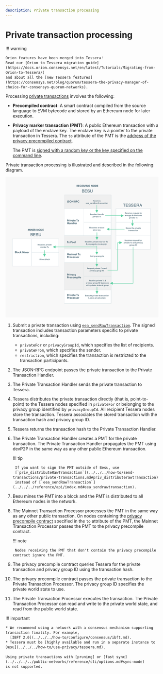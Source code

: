 ```yaml
---
description: Private transaction processing
---
```


# Private transaction processing

!!! warning

    Orion features have been merged into Tessera!
    Read our [Orion to Tessera migration guide](https://docs.orion.consensys.net/en/latest/Tutorials/Migrating-from-Orion-to-Tessera/)
    and about all the [new Tessera features](https://consensys.net/blog/quorum/tessera-the-privacy-manager-of-choice-for-consensys-quorum-networks).

Processing [private transactions](index.md) involves the following:

* **Precompiled contract**: A smart contract compiled from the source language to EVM bytecode and
  stored by an Ethereum node for later execution.

* **Privacy marker transaction (PMT)**: A public Ethereum transaction with a payload of the enclave key.
  The enclave key is a pointer to the private transaction in Tessera.
  The `to` attribute of the PMT is the [address of the privacy precompiled contract](../../../reference/api/index.md#priv_getprivacyprecompileaddress).

    The PMT is [signed with a random key or the key specified on the command line].

Private transaction processing is illustrated and described in the following diagram.

![Processing Private Transactions](../../../../assets/images/PrivateTransactionProcessing.png)

1. Submit a private transaction using [`eea_sendRawTransaction`](../../../reference/api/index.md#eea_sendrawtransaction).
    The signed transaction includes transaction parameters specific to private transactions, including:

    * `privateFor` or `privacyGroupId`, which specifies the list of recipients.
    * `privateFrom`, which specifies the sender.
    * `restriction`, which specifies the transaction is restricted to the transaction participants.

1. The JSON-RPC endpoint passes the private transaction to the Private Transaction Handler.

1. The Private Transaction Handler sends the private transaction to Tessera.

1. Tessera distributes the private transaction directly (that is, point-to-point) to the Tessera nodes specified in
    `privateFor` or belonging to the privacy group identified by `privacyGroupId`.
    All recipient Tessera nodes store the transaction.
    Tessera associates the stored transaction with the transaction hash and privacy group ID.

1. Tessera returns the transaction hash to the Private Transaction Handler.

1. The Private Transaction Handler creates a PMT for the private transaction.
    The Private Transaction Handler propagates the PMT using devP2P in the same way as any other public Ethereum transaction.

    !!! tip

        If you want to sign the PMT outside of Besu, use
        [`priv_distributeRawTransaction`](../../../how-to/send-transactions/private-transactions.md#priv_distributerawtransaction)
        instead of [`eea_sendRawTransaction`](../../../reference/api/index.md#eea_sendrawtransaction).

1. Besu mines the PMT into a block and the PMT is distributed to all Ethereum nodes in the network.

1. The Mainnet Transaction Processor processes the PMT in the same way as any other public transaction.
    On nodes containing the [privacy precompile contract](../../../reference/api/index.md#priv_getprivacyprecompileaddress)
    specified in the `to` attribute of the PMT, the Mainnet Transaction Processor passes the PMT to the privacy
    precompile contract.

    !!! note

        Nodes receiving the PMT that don't contain the privacy precompile contract ignore the PMT.

1. The privacy precompile contract queries Tessera for the private transaction and privacy group ID using the
    transaction hash.

1. The privacy precompile contract passes the private transaction to the Private Transaction Processor.
    The privacy group ID specifies the private world state to use.

1. The Private Transaction Processor executes the transaction.
    The Private Transaction Processor can read and write to the private world state, and read from the public world state.

!!! important

    * We recommend using a network with a consensus mechanism supporting transaction finality. For example,
      [IBFT 2.0](../../../how-to/configure/consensus/ibft.md).
    * Tessera must be [highly available and run in a separate instance to Besu](../../../how-to/use-privacy/tessera.md).

    Using private transactions with [pruning] or [fast sync](../../../../public-networks/reference/cli/options.md#sync-mode)
    is not supported.

<!-- Links -->
[signed with a random key or the key specified on the command line]: ../../../how-to/use-privacy/sign-pmts.md
[highly available and run in a separate instance to Besu]: ../../../how-to/use-privacy/tessera.md
[pruning]: ../../../../public-networks/concepts/data-storage-formats.md#pruning
